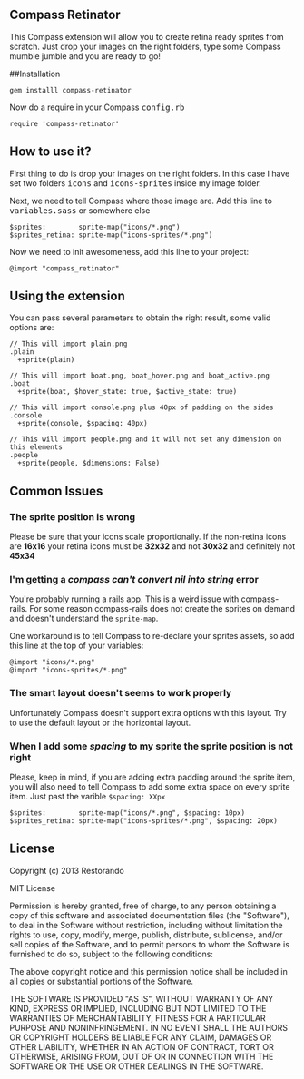 ## Compass Retinator

This Compass extension will allow you to create retina ready sprites from scratch. Just drop your images on the right folders, type some Compass mumble jumble and you are ready to go!

##Installation

    gem installl compass-retinator

Now do a require in your Compass <kbd>config.rb</kbd>

    require 'compass-retinator'

## How to use it?

First thing to do is drop your images on the right folders. In this case I have set two folders <kbd>icons</kbd> and <kbd>icons-sprites</kbd> inside my image folder.

Next, we need to tell Compass where those image are. Add this line to <kbd>variables.sass</kbd> or somewhere else

    $sprites:        sprite-map("icons/*.png")
    $sprites_retina: sprite-map("icons-sprites/*.png")


Now we need to init awesomeness, add this line to your project:

    @import "compass_retinator"

## Using the extension

You can pass several parameters to obtain the right result, some valid options are:

    // This will import plain.png
    .plain
      +sprite(plain)

    // This will import boat.png, boat_hover.png and boat_active.png
    .boat
      +sprite(boat, $hover_state: true, $active_state: true)

    // This will import console.png plus 40px of padding on the sides
    .console
      +sprite(console, $spacing: 40px)

    // This will import people.png and it will not set any dimension on this elements
    .people
      +sprite(people, $dimensions: False)

## Common Issues

### The sprite position is wrong

Please be sure that your icons scale proportionally. If the non-retina icons are **16x16** your retina icons must be **32x32** and not **30x32** and definitely not **45x34**

### I'm getting a _compass can't convert nil into string_ error

You're probably running a rails app. This is a weird issue with compass-rails. For some reason compass-rails does not create the sprites on demand and doesn't understand the `sprite-map`.

One workaround is to tell Compass to re-declare your sprites assets, so add this line at the top of your variables:

    @import "icons/*.png"
    @import "icons-sprites/*.png"

### The smart layout doesn't seems to work properly

Unfortunately Compass doesn't support extra options with this layout. Try to use the default layout or the horizontal layout.

### When I add some _spacing_ to my sprite the sprite position is not right

Please, keep in mind, if you are adding extra padding around the sprite item, you will also need to tell Compass to add some extra space on every sprite item. Just past the varible `$spacing: XXpx`

    $sprites:        sprite-map("icons/*.png", $spacing: 10px)
    $sprites_retina: sprite-map("icons-sprites/*.png", $spacing: 20px)

## License

Copyright (c) 2013 Restorando

MIT License

Permission is hereby granted, free of charge, to any person obtaining a copy of this software and associated documentation files (the "Software"), to deal in the Software without restriction, including without limitation the rights to use, copy, modify, merge, publish, distribute, sublicense, and/or sell copies of the Software, and to permit persons to whom the Software is furnished to do so, subject to the following conditions:

The above copyright notice and this permission notice shall be included in all copies or substantial portions of the Software.

THE SOFTWARE IS PROVIDED "AS IS", WITHOUT WARRANTY OF ANY KIND, EXPRESS OR IMPLIED, INCLUDING BUT NOT LIMITED TO THE WARRANTIES OF MERCHANTABILITY, FITNESS FOR A PARTICULAR PURPOSE AND NONINFRINGEMENT. IN NO EVENT SHALL THE AUTHORS OR COPYRIGHT HOLDERS BE LIABLE FOR ANY CLAIM, DAMAGES OR OTHER LIABILITY, WHETHER IN AN ACTION OF CONTRACT, TORT OR OTHERWISE, ARISING FROM, OUT OF OR IN CONNECTION WITH THE SOFTWARE OR THE USE OR OTHER DEALINGS IN THE SOFTWARE.
